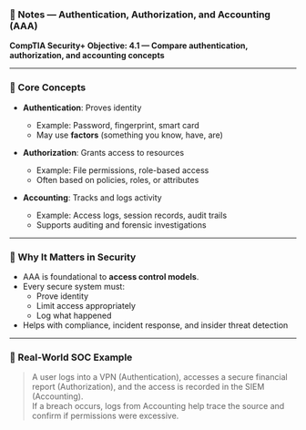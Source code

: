 ### 📘 Notes — Authentication, Authorization, and Accounting (AAA)  
**CompTIA Security+ Objective: 4.1 — Compare authentication, authorization, and accounting concepts**

---

### 🧠 Core Concepts

- **Authentication**: Proves identity  
  - Example: Password, fingerprint, smart card
  - May use **factors** (something you know, have, are)

- **Authorization**: Grants access to resources  
  - Example: File permissions, role-based access
  - Often based on policies, roles, or attributes

- **Accounting**: Tracks and logs activity  
  - Example: Access logs, session records, audit trails
  - Supports auditing and forensic investigations

---

### 🔐 Why It Matters in Security

- AAA is foundational to **access control models**.
- Every secure system must:
  - Prove identity
  - Limit access appropriately
  - Log what happened
- Helps with compliance, incident response, and insider threat detection

---

### 💼 Real-World SOC Example

> A user logs into a VPN (Authentication), accesses a secure financial report (Authorization), and the access is recorded in the SIEM (Accounting).  
> If a breach occurs, logs from Accounting help trace the source and confirm if permissions were excessive.
